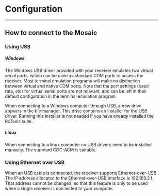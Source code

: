 # Configuration

<!-- 

- Ethernet over USB
- AtomiChron  
    https://customersupport.septentrio.com/s/article/Activating-Septentrio-receivers-for-AtomiChron
- Kernel build  
    https://opencomputeproject.github.io/Time-Appliance-Project/docs/time-card/installation
- FPGA flashing  
    https://github.com/opencomputeproject/Time-Appliance-Project/tree/master/Time-Card/FPGA/Open-Source

-->

---

## How to connect to the Mosaic
### Using USB
##### Windows
The Windows USB driver provided with your receiver emulates two virtual serial ports, which
can be used as standard COM ports to access the receiver. 
Most terminal emulation programs will make no distinction between virtual and
native COM ports. Note that the port settings (baud rate, etc) for virtual serial ports are not relevant, and can be left in their default configuration in the terminal emulation program.

When connecting to a Windows computer through USB, a new drive appears in the file manager.
This drive contains an installer for the USB driver. Running this installer is not needed if you have already installed the RxTools suite.

##### Linux
When connecting to a linux computer no USB drivers need to be installed manually. 
The standard CDC-ACM is suitable.

### Using Ethernet over USB

When an USB cable is connected, the receiver supports Ethernet-over-USB. The IP address
allocated to the Ethernet-over-USB interface is 192.168.3.1. That address cannot be
changed, so that this feature is only to be used when a single receiver is connected to your
computer.
